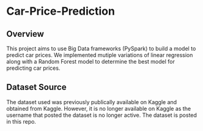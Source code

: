 # Car-Price-Prediction

## Overview
This project aims to use Big Data frameworks (PySpark) to build a model to predict car prices. We implemented mutiple variations of linear regression along with a Random Forest model to determine the best model for predicting car prices.

## Dataset Source
The dataset used was previously publically available on Kaggle and obtained from Kaggle. However, it is no longer available on Kaggle as the username that posted the dataset is no longer active. The dataset is posted in this repo.
